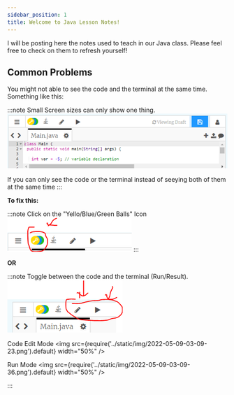 ```yaml
---
sidebar_position: 1
title: Welcome to Java Lesson Notes!
---
```


I will be posting here the notes used to teach in our Java class. Please feel
free to check on them to refresh yourself!
<!-- 
<iframe frameborder="0" width="100%" height="500px" src="https://replit.com/@NeneWang/selectionSort-exercise?embed=true"></iframe> -->


## Common Problems
You might not able to see the code and the terminal at the same time. Something like this:

:::note Small Screen sizes can only show one thing.
![](../static/img/2022-05-09-03-00-16.png)

If you can only see the code or the terminal instead of seeying both of them at the same time
:::


**To fix this:** 

:::note Click on the "Yello/Blue/Green Balls" Icon
![](../static/img/2022-05-09-03-07-06.png)
:::

**OR**

:::note Toggle between the code and the terminal (Run/Result).
![](../static/img/2022-05-09-03-08-46.png)

Code Edit Mode
<img src={require('../static/img/2022-05-09-03-09-23.png').default} width="50%" />

Run Mode
<img src={require('../static/img/2022-05-09-03-09-36.png').default} width="50%" />


:::




